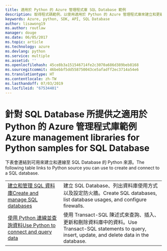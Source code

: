 ```yaml
---
title: 適用於 Python 的 Azure 管理程式庫 SQL Database 範例
description: 取得程式碼範例，以使用適用於 Python 的 Azure 管理程式庫來建立和更新 Azure SQL 資料庫
keywords: Azure, python, SDK, API, SQL Database
author: lisawong19
ms.author: routlaw
manager: douge
ms.date: 06/05/2017
ms.topic: article
ms.technology: azure
ms.devlang: python
ms.service: multiple
ms.assetid: ''
ms.openlocfilehash: 45ce8b3a151546714fe2c3070a686d389beb8168
ms.sourcegitcommit: 46bebbf5dd558750043ce5afadff2ec3714a54e6
ms.translationtype: HT
ms.contentlocale: zh-TW
ms.lasthandoff: 07/03/2019
ms.locfileid: "67534401"
---
```

# <a name="azure-management-libraries-for-python-samples-for-sql-database"></a><span data-ttu-id="c4f8d-104">針對 SQL Database 所提供之適用於 Python 的 Azure 管理程式庫範例</span><span class="sxs-lookup"><span data-stu-id="c4f8d-104">Azure management libraries for Python samples for SQL Database</span></span>

<span data-ttu-id="c4f8d-105">下表會連結到可用來建立和連線至 SQL Database 的 Python 來源。</span><span class="sxs-lookup"><span data-stu-id="c4f8d-105">The following table links to Python source you can use to create and connect to a SQL database.</span></span> 

| ||
|---|---|
| <span data-ttu-id="c4f8d-106">[建立和管理 SQL 資料庫][1]</span><span class="sxs-lookup"><span data-stu-id="c4f8d-106">[Create and manage SQL databases][1]</span></span> | <span data-ttu-id="c4f8d-107">建立 SQL Database、列出資料庫使用方式以及設定防火牆。</span><span class="sxs-lookup"><span data-stu-id="c4f8d-107">Create SQL databases, list database usages, and configure firewalls.</span></span>  | 
| <span data-ttu-id="c4f8d-108">[使用 Python 連線並查詢資料][2]</span><span class="sxs-lookup"><span data-stu-id="c4f8d-108">[Use Python to connect and query data][2]</span></span> | <span data-ttu-id="c4f8d-109">使用 Transact-SQL 陳述式來查詢、插入、更新和刪除資料庫中的資料。</span><span class="sxs-lookup"><span data-stu-id="c4f8d-109">Use Transact-SQL statements to query, insert, update, and delete data in the database.</span></span> | 

[1]: https://azure.microsoft.com/resources/samples/sql-database-python-manage/
[2]: https://docs.microsoft.com/azure/sql-database/sql-database-connect-query-python